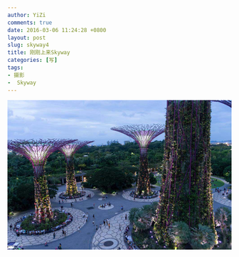 ```yaml
---
author: YiZi
comments: true
date: 2016-03-06 11:24:28 +0800
layout: post
slug: skyway4
title: 刚刚上来Skyway
categories: [写]
tags:
- 摄影
-  Skyway
---
```

![](/public/images/gallery/skyway/6.jpg)


